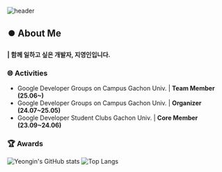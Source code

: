 ![header](https://capsule-render.vercel.app/api?type=waving&color=auto&customColorList=10&height=200&section=header&text=Welcome!&fontAlign=25&animation=fadeIn)

## ⏺️ About Me

**| 함께 일하고 싶은 개발자, 지영인입니다.**

### 🌐 Activities
- Google Developer Groups on Campus Gachon Univ. | **Team Member (25.06~)**
- Google Developer Groups on Campus Gachon Univ. | **Organizer (24.07~25.05)**
- Google Developer Student Clubs Gachon Univ. | **Core Member (23.09~24.06)**

### 🏆 Awards



![Yeongin's GitHub stats](https://github-readme-stats.vercel.app/api?username=yeongin-ji&show_icons=true&theme=algolia)
![Top Langs](https://github-readme-stats.vercel.app/api/top-langs/?username=yeongin-ji&layout=compact&theme=algolia)